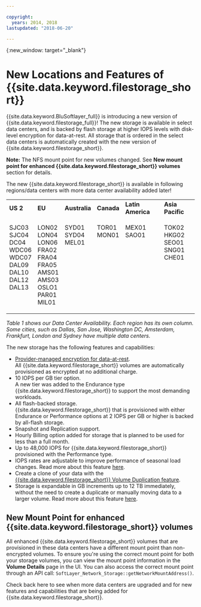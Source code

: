 ```yaml
---

copyright:
  years: 2014, 2018
lastupdated: "2018-06-20"

---
```

{:new_window: target="_blank"}

# New Locations and Features of {{site.data.keyword.filestorage_short}}

{{site.data.keyword.BluSoftlayer_full}} is introducing a new version of {{site.data.keyword.filestorage_full}}! The new storage is available in select data centers, and is backed by flash storage at higher IOPS levels with disk-level encryption for data-at-rest. All storage that is ordered in the select data centers is automatically created with the new version of {{site.data.keyword.filestorage_short}}.

**Note:** The NFS mount point for new volumes changed. See **New mount point for enhanced {{site.data.keyword.filestorage_short}} volumes** section for details.

The new {{site.data.keyword.filestorage_short}} is available in following regions/data centers with more data center availability added later!

<table role="presentation">
	<tr>
		<td><strong>US 2</strong></td>
		<td><strong>EU</strong></td>
		<td><strong>Australia</strong></td>
		<td><strong>Canada</strong></td>
		<td><strong>Latin America</strong></td>
		<td><strong>Asia Pacific</strong></td>
	</tr>
	<tr>
		<td><p>SJC03<br />
			SJC04<br />
			DC04<br />
			WDC06<br />
			WDC07<br />
			DAL09<br />
			DAL10<br />
			DAL12<br />
			DAL13<br /><br /><br /></p>
		</td>
		<td><p>LON02<br />
			LON04<br />
			LON06<br />
			FRA02<br />
			FRA04<br />
			FRA05<br />
			AMS01<br />
			AMS03<br />
			OSLO1<br />
			PAR01<br />
			MIL01<br /></p>
		</td>
		<td><p>SYD01<br />
			SYD04<br />
			MEL01<br /><br /><br /><br /><br /><br /><br /><br /><br /></p>
		</td>
		<td><p>TOR01<br />
			MON01<br /><br /><br /><br /><br /><br /><br /><br /><br /><br /></p>
		</td>
		<td><p>MEX01<br />
			SAO01<br /><br /><br /><br /><br /><br /><br /><br /><br /><br /></p>
		</td>
		<td><p>TOK02<br />
			HKG02<br />
			SEO01<br />
			SNG01<br />
			CHE01<br /><br /><br /><br /><br /><br /><br /></p>
		</td>
	</tr>
</table>

*Table 1 shows our Data Center Availability. Each region has its own column. Some cities, such as Dallas, San Jose, Washington DC, Amsterdam, Frankfurt, London and Sydney have multiple data centers.*

The new storage has the following features and capabilities:

- [Provider-managed encryption for data-at-rest](block-file-storage-encryption-rest.html). <br/> All {{site.data.keyword.filestorage_short}} volumes are automatically provisioned as encrypted at no additional charge.
- 10 IOPS per GB tier option. <br/> A new tier was added to the Endurance type {{site.data.keyword.filestorage_short}} to support the most demanding workloads.
- All flash-backed storage. <br/> {{site.data.keyword.filestorage_short}} that is provisioned with either Endurance or Performance options at 2 IOPS per GB or higher is backed by all-flash storage.
- Snapshot and Replication support.
- Hourly Billing option added for storage that is planned to be used for less than a full month.
- Up to 48,000 IOPS for {{site.data.keyword.filestorage_short}} provisioned with the Performance type.
- IOPS rates are adjustable to improve performance of seasonal load changes. Read more about this feature [here](adjustable-iops.html).
- Create a clone of your data with the [{{site.data.keyword.filestorage_short}} Volume Duplication feature](how-to-create-duplicate-volume.html).
- Storage is expandable in GB increments up to 12 TB immediately, without the need to create a duplicate or manually moving data to a larger volume. Read more about this feature [here](expandable_file_storage.html).

## New Mount Point for enhanced {{site.data.keyword.filestorage_short}} volumes

All enhanced {{site.data.keyword.filestorage_short}} volumes that are provisioned in these data centers have a different mount point than non-encrypted volumes. To ensure you're using the correct mount point for both your storage volumes, you can view the mount point information in the **Volume Details** page in the UI. You can also access the correct mount point through an API call: `SoftLayer_Network_Storage::getNetworkMountAddress()`.

Check back here to see when more data centers are upgraded and for new features and capabilities that are being added for {{site.data.keyword.filestorage_short}}.
